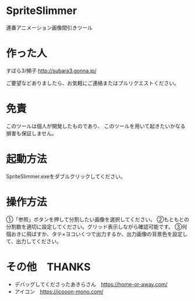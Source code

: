# SpriteSlimmer
連番アニメーション画像間引きツール

# 作った人
すばら3/頻子
http://subara3.gonna.jp/

ご要望などありましたら、お気軽にご連絡またはプルリクエストください。

# 免責
このツールは個人が開発したものであり、
このツールを用いて起きたいかなる損害も保証しません。

# 起動方法
SpriteSlimmer.exeをダブルクリックしてください。

# 操作方法
①「参照」ボタンを押して分割したい画像を選択してください。
②もともとの分割数を適切に設定してください。グリッド表示しながら確認可能です。
③何個おきに飛ばすか、タテ×ヨコいくつで出力するか、出力画像の背景色を設定して、出力してください。

# その他　THANKS
- デバッグしてくださったあきらさん　https://home-or-away.com/
- アイコン　https://icooon-mono.com/
